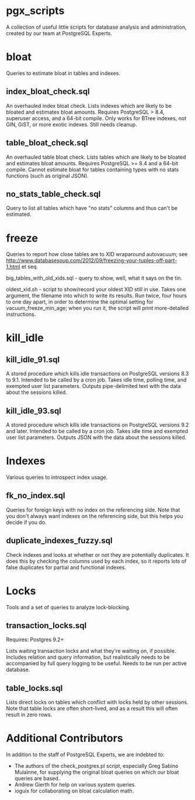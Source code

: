 pgx_scripts
===========

A collection of useful little scripts for database analysis and administration, created by our team at PostgreSQL Experts.

bloat
=====

Queries to estimate bloat in tables and indexes.

index_bloat_check.sql
---------------------

An overhauled index bloat check.  Lists indexes which are likely to be bloated and estimates bloat amounts.  Requires PostgreSQL > 8.4, superuser access, and a 64-bit compile.  Only works for BTree indexes, not GIN, GiST, or more exotic indexes.  Still needs cleanup.

table_bloat_check.sql
---------------------

An overhauled table bloat check.  Lists tables which are likely to be bloated and estimates bloat amounts.  Requires PostgreSQL >= 8.4 and a 64-bit compile.  Cannot estimate bloat for tables containing types with no stats functions (such as original JSON).

no_stats_table_check.sql
------------------------

Query to list all tables which have "no stats" columns and thus can't be estimated.

freeze
======

Queries to report how close tables are to XID wraparound autovacuum; see
http://www.databasesoup.com/2012/09/freezing-your-tuples-off-part-1.html
et seq.

big_tables_with_old_xids.sql - query to show, well, what it says on the tin.

oldest_xid.sh - script to show/record your oldest XID still in use.
Takes one argument, the filename into which to write its results.
Run twice, four hours to one day apart, in order to determine the
optimal setting for vacuum_freeze_min_age; when you run it, the script
will print more-detailed instructions.

kill_idle
=========

kill_idle_91.sql
----------------

A stored procedure which kills idle transactions on PostgreSQL versions 8.3 to 9.1.  Intended to be called by a cron job.  Takes idle time, polling time, and exempted user list parameters.  Outputs pipe-delimited text with the data about the sessions killed.

kill_idle_93.sql
----------------

A stored procedure which kills idle transactions on PostgreSQL versions 9.2 and later.  Intended to be called by a cron job.  Takes idle time and exempted user list parameters.  Outputs JSON with the data about the sessions killed.

Indexes
=======

Various queries to introspect index usage.

fk_no_index.sql
---------------

Queries for foreign keys with no index on the referencing side.  Note that you don't always want indexes on the referencing side, but this helps you decide if you do.

duplicate_indexes_fuzzy.sql
---------------------------

Check indexes and looks at whether or not they are potentially duplicates.  It does this by checking the columns used by each index, so it reports lots of false duplicates for partial and functional indexes.

Locks
=====

Tools and a set of queries to analyze lock-blocking.

transaction_locks.sql
---------------------

Requires: Postgres 9.2+

Lists waiting transaction locks and what they're waiting on, if possible.
Includes relation and query information, but realistically needs to be
accompanied by full query logging to be useful.  Needs to be run
per active database.

table_locks.sql
---------------

Lists direct locks on tables which conflict with locks held by other sessions.  Note that table
locks are often short-lived, and as a result this will often result in zero rows.


Additional Contributors
=======================

In addition to the staff of PostgreSQL Experts, we are indebted
to:

* The authors of the check_postgres.pl script, especially 
  Greg Sabino Mulainne, for supplying the
  original bloat queries on which our bloat queries are based.
* Andrew Gierth for help on various system queries.
* ioguix for collaborating on bloat calculation math.
